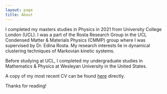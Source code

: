 ```yaml
---
layout: page
title: About
---
```


I completed my masters studies in Physics in 2021 from University College London (UCL). I was a part of the Rosta Research Group in the UCL Condensed Matter & Materials Physics (CMMP) group where I was supervised by Dr. Edina Rosta. My research interests lie in dynamical clustering techniques of Markovian kinetic systems. 

Before studying at UCL, I completed my undergraduate studies in Mathematics & Physics at Wesleyan University in the United States. 

A copy of my most recent CV can be found [here](CV.pdf) directly.

Thanks for reading!
